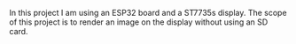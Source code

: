 In this project I am using an ESP32 board and a ST7735s display. 
The scope of this project is to render an image on the display without using an SD card. 
